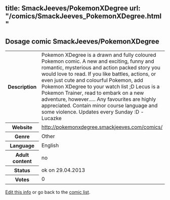 title: SmackJeeves/PokemonXDegree
url: "/comics/SmackJeeves_PokemonXDegree.html"
---
Dosage comic SmackJeeves/PokemonXDegree
-----------------------------------------

<p id="msg"></p>
<script type="text/javascript">
if (window.location.search === '?edit_info_mail=sent_ok') {
  var elem = document.getElementById("msg");
  elem.innerHTML = 'Edited information sucessfully sent.';
  elem.className = 'ok';
}
</script>
<table class="comicinfo">
<tr>
<th>Description</th><td>Pokemon XDegree is a drawn and fully coloured Pokemon comic. A new and exciting, funny and romantic, mysterious and action packed story you would love to read. If you like battles, actions, or even just cute and colourful Pokemon, add Pokemon XDegree to your watch list ;D Lecus is a Pokemon Trainer, read to embark on a new adventure, however..... Any favourites are highly appreciated. Contain minor course language and some violence. Updates every Sunday :D -Lucazke</td>
</tr>
<tr>
<th>Website</th><td><a href="http://pokemonxdegree.smackjeeves.com/comics/">http://pokemonxdegree.smackjeeves.com/comics/</a></td>
</tr>
<tr>
<th>Genre</th><td>Other</td>
</tr>
<tr>
<th>Language</th><td>English</td>
</tr>
<tr>
<th>Adult content</th><td>no</td>
</tr>
<tr>
<th>Status</th><td>ok on 29.04.2013</td>
</tr>
<tr>
<th>Votes</th><td>0</td>
</tr>
</table>

[Edit this info](SmackJeeves_PokemonXDegree_edit.html) or go back to the [comic list](../comic-index.html).
